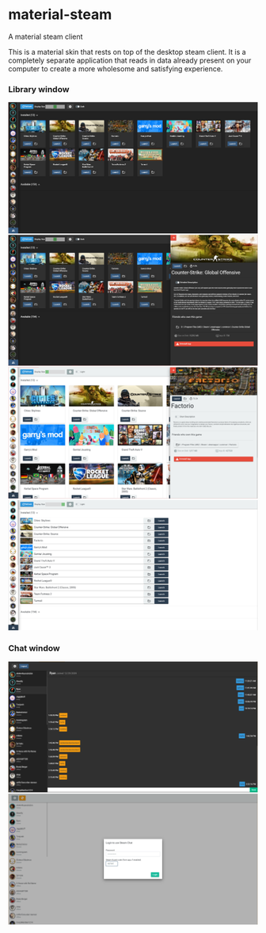 # material-steam
A material steam client

This is a material skin that rests on top of the desktop steam client. It is a completely separate 
application that reads in data already present on your computer to create a more wholesome and satisfying
experience.

### Library window
![alt text](https://github.com/Blakenator/material-steam/raw/master/docs/dark1.png "Dark Library View")
![alt text](https://github.com/Blakenator/material-steam/raw/master/docs/dark2.png "Dark Library View")
![alt text](https://github.com/Blakenator/material-steam/raw/master/docs/light1.png "Light Library View")
![alt text](https://github.com/Blakenator/material-steam/raw/master/docs/light2.png "Light Library View")

### Chat window
![alt text](https://github.com/Blakenator/material-steam/raw/master/docs/dark3.png "Dark Chat View")
![alt text](https://github.com/Blakenator/material-steam/raw/master/docs/light3.png "Light Chat View")
